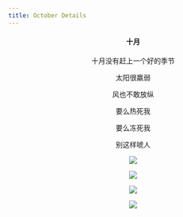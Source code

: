 ```yaml
---
title: October Details
---
```

<h4 align="center">十月</h4>
<p align="center">十月没有赶上一个好的季节</p>
<p align="center">太阳很羸弱</p>
<p align="center">风也不敢放纵</p>
<p align="center">要么热死我</p>
<p align="center">要么冻死我</p>
<p align="center">别这样唬人</p>
<p align="center"><img src="oc1.jpg" /></p>
<p align="center"><img src="oc2.jpg" /></p>
<p align="center"><img src="oc3.jpg" /></p>
<p align="center"><img src="oc4.jpg" /></p>

